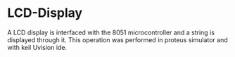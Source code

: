 # LCD-Display
A LCD display is interfaced with the 8051 microcontroller and a string is displayed through it.
This operation was performed in proteus simulator and with keil Uvision ide.
